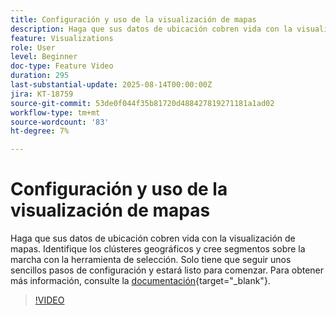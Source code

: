 ```yaml
---
title: Configuración y uso de la visualización de mapas
description: Haga que sus datos de ubicación cobren vida con la visualización de mapas. Identifique los clústeres geográficos y cree segmentos sobre la marcha con la herramienta de selección. Solo tiene que seguir unos sencillos pasos de configuración y estará listo para comenzar.
feature: Visualizations
role: User
level: Beginner
doc-type: Feature Video
duration: 295
last-substantial-update: 2025-08-14T00:00:00Z
jira: KT-18759
source-git-commit: 53de0f044f35b81720d488427819271181a1ad02
workflow-type: tm+mt
source-wordcount: '83'
ht-degree: 7%

---
```



# Configuración y uso de la visualización de mapas

Haga que sus datos de ubicación cobren vida con la visualización de mapas. Identifique los clústeres geográficos y cree segmentos sobre la marcha con la herramienta de selección. Solo tiene que seguir unos sencillos pasos de configuración y estará listo para comenzar. Para obtener más información, consulte la [documentación](https://experienceleague.adobe.com/es/docs/analytics-platform/using/cja-workspace/visualizations/map){target="_blank"}.

>[!VIDEO](https://video.tv.adobe.com/v/3470822/?learn=on&enablevpops&captions=spa)
